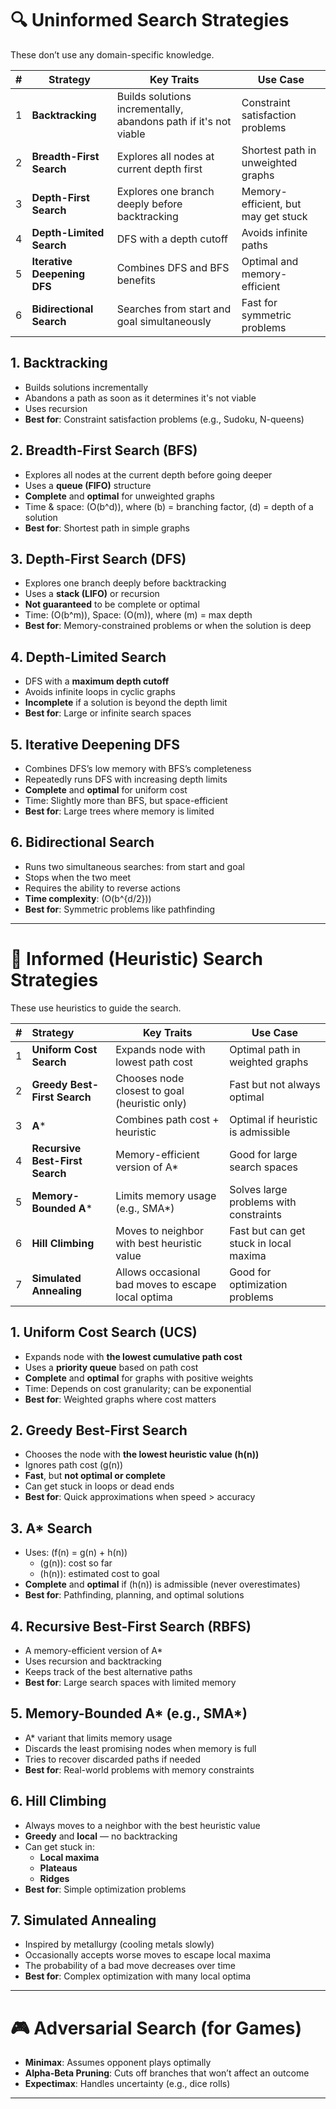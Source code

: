 # 🔍 **Uninformed Search Strategies**
These don’t use any domain-specific knowledge.

| # | **Strategy**                | **Key Traits**                                                   | **Use Case**                        |
|---|-----------------------------|------------------------------------------------------------------|-------------------------------------|
| 1 | **Backtracking**            | Builds solutions incrementally, abandons path if it's not viable | Constraint satisfaction problems    |
| 2 | **Breadth-First Search**    | Explores all nodes at current depth first                        | Shortest path in unweighted graphs  |
| 3 | **Depth-First Search**      | Explores one branch deeply before backtracking                   | Memory-efficient, but may get stuck |
| 4 | **Depth-Limited Search**    | DFS with a depth cutoff                                          | Avoids infinite paths               |
| 5 | **Iterative Deepening DFS** | Combines DFS and BFS benefits                                    | Optimal and memory-efficient        |
| 6 | **Bidirectional Search**    | Searches from start and goal simultaneously                      | Fast for symmetric problems         |


## 1. **Backtracking**
- Builds solutions incrementally
- Abandons a path as soon as it determines it's not viable
- Uses recursion
- **Best for**: Constraint satisfaction problems (e.g., Sudoku, N-queens)

## 2. **Breadth-First Search (BFS)**
- Explores all nodes at the current depth before going deeper
- Uses a **queue (FIFO)** structure
- **Complete** and **optimal** for unweighted graphs
- Time & space: \(O(b^d)\), where \(b\) = branching factor, \(d\) = depth of a solution
- **Best for**: Shortest path in simple graphs

## 3. **Depth-First Search (DFS)**
- Explores one branch deeply before backtracking
- Uses a **stack (LIFO)** or recursion
- **Not guaranteed** to be complete or optimal
- Time: \(O(b^m)\), Space: \(O(m)\), where \(m\) = max depth
- **Best for**: Memory-constrained problems or when the solution is deep

## 4. **Depth-Limited Search**
- DFS with a **maximum depth cutoff**
- Avoids infinite loops in cyclic graphs
- **Incomplete** if a solution is beyond the depth limit
- **Best for**: Large or infinite search spaces

## 5. **Iterative Deepening DFS**
- Combines DFS’s low memory with BFS’s completeness
- Repeatedly runs DFS with increasing depth limits
- **Complete** and **optimal** for uniform cost
- Time: Slightly more than BFS, but space-efficient
- **Best for**: Large trees where memory is limited

## 6. **Bidirectional Search**
- Runs two simultaneous searches: from start and goal
- Stops when the two meet
- Requires the ability to reverse actions
- **Time complexity**: \(O(b^{d/2})\)
- **Best for**: Symmetric problems like pathfinding

---

# 🧠 **Informed (Heuristic) Search Strategies**
These use heuristics to guide the search.

| # | **Strategy**                    | **Key Traits**                                     | **Use Case**                           |
|---|:--------------------------------|----------------------------------------------------|----------------------------------------|
| 1 | **Uniform Cost Search**         | Expands node with lowest path cost                 | Optimal path in weighted graphs        |
| 2 | **Greedy Best-First Search**    | Chooses node closest to goal (heuristic only)      | Fast but not always optimal            |
| 3 | **A***                          | Combines path cost + heuristic                     | Optimal if heuristic is admissible     |
| 4 | **Recursive Best-First Search** | Memory-efficient version of A*                     | Good for large search spaces           |
| 5 | **Memory-Bounded A***           | Limits memory usage (e.g., SMA*)                   | Solves large problems with constraints |
| 6 | **Hill Climbing**               | Moves to neighbor with best heuristic value        | Fast but can get stuck in local maxima |
| 7 | **Simulated Annealing**         | Allows occasional bad moves to escape local optima | Good for optimization problems         |

## 1. **Uniform Cost Search (UCS)**
- Expands node with **the lowest cumulative path cost**
- Uses a **priority queue** based on path cost
- **Complete** and **optimal** for graphs with positive weights
- Time: Depends on cost granularity; can be exponential
- **Best for**: Weighted graphs where cost matters

## 2. **Greedy Best-First Search**
- Chooses the node with **the lowest heuristic value (h(n))**
- Ignores path cost (g(n))
- **Fast**, but **not optimal or complete**
- Can get stuck in loops or dead ends
- **Best for**: Quick approximations when speed > accuracy

## 3. **A\* Search**
- Uses: \(f(n) = g(n) + h(n)\)
  - \(g(n)\): cost so far
  - \(h(n)\): estimated cost to goal
- **Complete** and **optimal** if \(h(n)\) is admissible (never overestimates)
- **Best for**: Pathfinding, planning, and optimal solutions

## 4. **Recursive Best-First Search (RBFS)**
- A memory-efficient version of A*
- Uses recursion and backtracking
- Keeps track of the best alternative paths
- **Best for**: Large search spaces with limited memory

## 5. **Memory-Bounded A\*** (e.g., SMA*)
- A* variant that limits memory usage
- Discards the least promising nodes when memory is full
- Tries to recover discarded paths if needed
- **Best for**: Real-world problems with memory constraints

## 6. **Hill Climbing**
- Always moves to a neighbor with the best heuristic value
- **Greedy** and **local** — no backtracking
- Can get stuck in:
  - **Local maxima**
  - **Plateaus**
  - **Ridges**
- **Best for**: Simple optimization problems

## 7. **Simulated Annealing**
- Inspired by metallurgy (cooling metals slowly)
- Occasionally accepts worse moves to escape local maxima
- The probability of a bad move decreases over time
- **Best for**: Complex optimization with many local optima

---

# 🎮 Adversarial Search (for Games)
- **Minimax**: Assumes opponent plays optimally
- **Alpha-Beta Pruning**: Cuts off branches that won’t affect an outcome
- **Expectimax**: Handles uncertainty (e.g., dice rolls)

---
